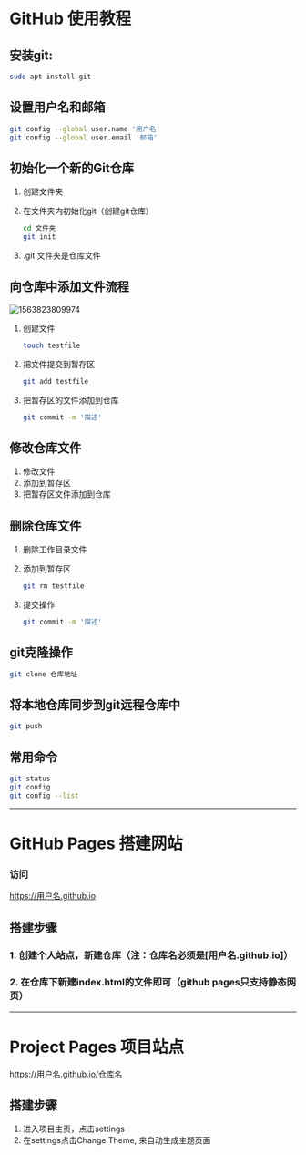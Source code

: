 # GitHub 使用教程

## 安装git: 

```bash
sudo apt install git
```

## 设置用户名和邮箱

```bash
git config --global user.name '用户名'
git config --global user.email '邮箱'
```



## 初始化一个新的Git仓库

1. 创建文件夹

2. 在文件夹内初始化git（创建git仓库）

    ```bash
    cd 文件夹
    git init
    ```

3. .git 文件夹是仓库文件

## 向仓库中添加文件流程

![1563823809974](/home/jackzhang/.config/Typora/typora-user-images/1563823809974.png)

1. 创建文件

    ```bash
    touch testfile
    ```

2. 把文件提交到暂存区

    ```bash
    git add testfile
    ```

3. 把暂存区的文件添加到仓库

    ```bash
    git commit -m '描述'
    ```

## 修改仓库文件

1. 修改文件
2. 添加到暂存区
3. 把暂存区文件添加到仓库

## 删除仓库文件

1. 删除工作目录文件

2. 添加到暂存区

    ```bash
    git rm testfile
    ```

3. 提交操作

    ```bash
    git commit -m '描述'
    ```

## git克隆操作

```bash
git clone 仓库地址
```



## 将本地仓库同步到git远程仓库中

```bash
git push
```



## 常用命令

```bash
git status
git config
git config --list
```

---

# GitHub Pages 搭建网站

### 访问

https://用户名.github.io

## 搭建步骤

### 1. 创建个人站点，新建仓库（注：仓库名必须是[用户名.github.io]）

### 2. 在仓库下新建index.html的文件即可（github pages只支持静态网页）

---

# Project Pages 项目站点

https://用户名.github.io/仓库名

## 搭建步骤

1. 进入项目主页，点击settings
2. 在settings点击Change Theme, 来自动生成主题页面